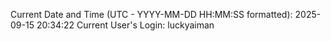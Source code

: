 Current Date and Time (UTC - YYYY-MM-DD HH:MM:SS formatted): 2025-09-15 20:34:22
Current User's Login: luckyaiman
